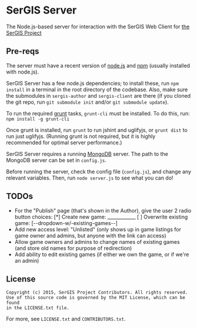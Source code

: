 # SerGIS Server

The Node.js-based server for interaction with the SerGIS Web Client for [the SerGIS Project](http://sergisproject.github.io/)

## Pre-reqs

The server must have a recent version of [node.js](http://www.nodejs.org/) and [npm](https://npmjs.org/) (usually installed with node.js).

SerGIS Server has a few node.js dependencies; to install these, run `npm install` in a terminal in the root directory of the codebase. Also, make sure the submodules in `sergis-author` and `sergis-client` are there (if you cloned the git repo, run `git submodule init` and/or `git submodule update`).

To run the required [grunt](http://www.gruntjs.com/) tasks, `grunt-cli` must be installed. To do this, run: `npm install -g grunt-cli`

Once grunt is installed, run `grunt` to run jshint and uglifyjs, or `grunt dist` to run just uglifyjs. (Running grunt is not required, but it is highly recommended for optimal server performance.)

SerGIS Server requires a running [MongoDB](https://www.mongodb.org/) server. The path to the MongoDB server can be set in `config.js`.

Before running the server, check the config file (`config.js`), and change any relevant variables. Then, run `node server.js` to see what you can do!

## TODOs

- For the "Publish" page (that's shown in the Author), give the user 2 radio button choices:
      [*]  Create new game: ____________
      [ ]  Overwrite existing game: [--dropdown-w/-existing-games--]
- Add new access level: "Unlisted" (only shows up in game listings for game owner and admins, but anyone with the link can access)
- Allow game owners and admins to change names of existing games (and store old names for purpose of redirection)
- Add ability to edit existing games (if either we own the game, or if we're an admin)

## License

    Copyright (c) 2015, SerGIS Project Contributors. All rights reserved.
    Use of this source code is governed by the MIT License, which can be found
    in the LICENSE.txt file.

For more, see `LICENSE.txt` and `CONTRIBUTORS.txt`.
